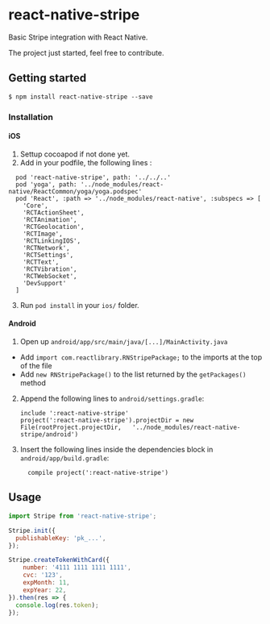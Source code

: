 
# react-native-stripe

Basic Stripe integration with React Native.

The project just started, feel free to contribute.

## Getting started

`$ npm install react-native-stripe --save`

### Installation

#### iOS

1. Settup cocoapod if not done yet.
2. Add in your podfile, the following lines :
```
  pod 'react-native-stripe', path: '../../..'
  pod 'yoga', path: '../node_modules/react-native/ReactCommon/yoga/yoga.podspec'
  pod 'React', :path => '../node_modules/react-native', :subspecs => [
    'Core',
    'RCTActionSheet',
    'RCTAnimation',
    'RCTGeolocation',
    'RCTImage',
    'RCTLinkingIOS',
    'RCTNetwork',
    'RCTSettings',
    'RCTText',
    'RCTVibration',
    'RCTWebSocket',
    'DevSupport'
  ]
```
3. Run `pod install` in your `ios/` folder.


#### Android

1. Open up `android/app/src/main/java/[...]/MainActivity.java`
  - Add `import com.reactlibrary.RNStripePackage;` to the imports at the top of the file
  - Add `new RNStripePackage()` to the list returned by the `getPackages()` method
2. Append the following lines to `android/settings.gradle`:
  	```
  	include ':react-native-stripe'
  	project(':react-native-stripe').projectDir = new File(rootProject.projectDir, 	'../node_modules/react-native-stripe/android')
  	```
3. Insert the following lines inside the dependencies block in `android/app/build.gradle`:
  	```
      compile project(':react-native-stripe')
  	```

## Usage
```javascript
import Stripe from 'react-native-stripe';

Stripe.init({
  publishableKey: 'pk_...',
});

Stripe.createTokenWithCard({
    number: '4111 1111 1111 1111',
    cvc: '123',
    expMonth: 11,
    expYear: 22,
}).then(res => {
  console.log(res.token);
});
```
  
